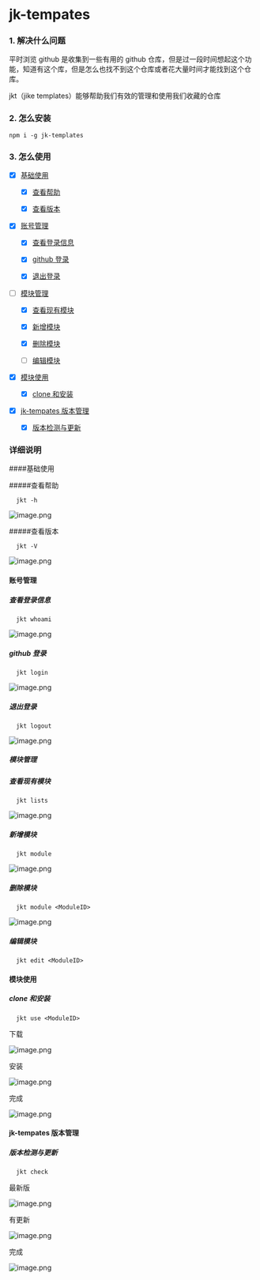 # jk-tempates

### 1. 解决什么问题

平时浏览 github 是收集到一些有用的 github 仓库，但是过一段时间想起这个功能，知道有这个库，但是怎么也找不到这个仓库或者花大量时间才能找到这个仓库。

jkt（jike templates）能够帮助我们有效的管理和使用我们收藏的仓库

### 2. 怎么安装

```
npm i -g jk-templates
```

### 3. 怎么使用

- [x] [基础使用](#基础使用)

  - [x] [查看帮助](#查看帮助)

  - [x] [查看版本](#查看版本)

- [x] [账号管理](#账号管理)

  - [x] [查看登录信息](#查看登录信息)

  - [x] [github 登录](#github登录)

  - [x] [退出登录](#退出登录)

- [ ] [模块管理](#模块管理)

  - [x] [查看现有模块](#查看现有模块)

  - [x] [新增模块](#新增模块)

  - [x] [删除模块](#删除模块)

  - [ ] [编辑模块](#编辑模块)

- [x] [模块使用](#模块使用)

  - [x] [clone 和安装](#clone和安装)

- [x] [jk-tempates 版本管理](#jk-tempates版本管理)

  - [x] [版本检测与更新](#版本检测与更新)

### 详细说明

####基础使用

#####查看帮助

```
  jkt -h
```

![image.png](https://p3-juejin.byteimg.com/tos-cn-i-k3u1fbpfcp/72a89a8f55ec4907915afe62c1c105e5~tplv-k3u1fbpfcp-watermark.image)

#####查看版本

```
  jkt -V
```

![image.png](https://p6-juejin.byteimg.com/tos-cn-i-k3u1fbpfcp/2b2c60e29b344bfe821b68cf382136f7~tplv-k3u1fbpfcp-watermark.image)

#### 账号管理

##### 查看登录信息

```
  jkt whoami
```

![image.png](https://p9-juejin.byteimg.com/tos-cn-i-k3u1fbpfcp/cb3a475e9bff4f16b734994bb38c3bfe~tplv-k3u1fbpfcp-watermark.image)

##### github 登录

```
  jkt login
```

![image.png](https://p9-juejin.byteimg.com/tos-cn-i-k3u1fbpfcp/b3d1718c2a9e4232baa6a41be87bb229~tplv-k3u1fbpfcp-watermark.image)

##### 退出登录

```
  jkt logout
```

![image.png](https://p3-juejin.byteimg.com/tos-cn-i-k3u1fbpfcp/34aeec63b61e4c5588d330d6a14aa590~tplv-k3u1fbpfcp-watermark.image)

##### 模块管理

##### 查看现有模块

```
  jkt lists
```

![image.png](https://p1-juejin.byteimg.com/tos-cn-i-k3u1fbpfcp/8471428ec08b4c949944788d7a14b629~tplv-k3u1fbpfcp-watermark.image)

##### 新增模块

```
  jkt module
```

![image.png](https://p6-juejin.byteimg.com/tos-cn-i-k3u1fbpfcp/0b3891db5af14f4896aaaa630f723033~tplv-k3u1fbpfcp-watermark.image)

##### 删除模块

```
  jkt module <ModuleID>
```

![image.png](https://p3-juejin.byteimg.com/tos-cn-i-k3u1fbpfcp/82892bcb82224a718177c7d2b2d780b7~tplv-k3u1fbpfcp-watermark.image)

##### 编辑模块

```
  jkt edit <ModuleID>
```

#### 模块使用

##### clone 和安装

```
  jkt use <ModuleID>
```

下载

![image.png](https://p9-juejin.byteimg.com/tos-cn-i-k3u1fbpfcp/4b2d6098e9634cacae62e2361d0a47c4~tplv-k3u1fbpfcp-watermark.image)

安装

![image.png](https://p9-juejin.byteimg.com/tos-cn-i-k3u1fbpfcp/bc1dca73f75042be94478f922ea8d1dd~tplv-k3u1fbpfcp-watermark.image)

完成

![image.png](https://p1-juejin.byteimg.com/tos-cn-i-k3u1fbpfcp/eb1d3f3106fc479f9f947f322b4d706d~tplv-k3u1fbpfcp-watermark.image)

#### jk-tempates 版本管理

##### 版本检测与更新

```
  jkt check
```

最新版

![image.png](https://p6-juejin.byteimg.com/tos-cn-i-k3u1fbpfcp/1ba3b33794ea4e55b4d8c71e42279ee8~tplv-k3u1fbpfcp-watermark.image)

有更新

![image.png](https://p9-juejin.byteimg.com/tos-cn-i-k3u1fbpfcp/8cd1ca784e204c10b8fc23488dada563~tplv-k3u1fbpfcp-watermark.image)

完成

![image.png](https://p3-juejin.byteimg.com/tos-cn-i-k3u1fbpfcp/524fd8b085de4ae2bd11b8ae62cba4c1~tplv-k3u1fbpfcp-watermark.image)
